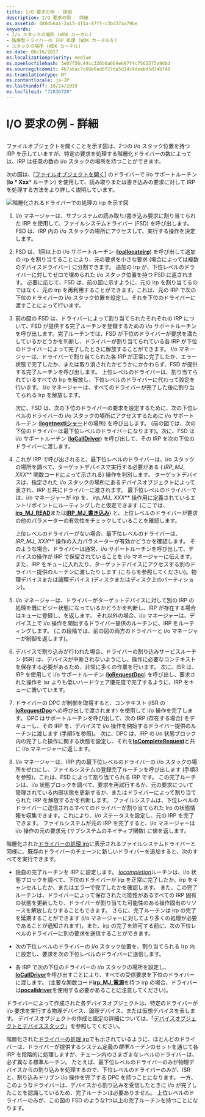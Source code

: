 ```yaml
---
title: I/O 要求の例 - 詳細
description: I/O 要求の例 - 詳細
ms.assetid: 480db6a1-2a13-4f1a-87ff-c3bd37aa79be
keywords:
- I/o スタックの場所 (WDK カーネル)
- 階層型ドライバーの IRP 処理 (WDK カーネルを)
- スタックの場所 (WDK カーネル)
ms.date: 06/16/2017
ms.localizationpriority: medium
ms.openlocfilehash: 3e07f56c44cc326b0a664eb97f4c7562575a9dbd
ms.sourcegitcommit: 4b7a6ac7c68e6ad6f27da5d1dc4deabd5d34b748
ms.translationtype: MT
ms.contentlocale: ja-JP
ms.lasthandoff: 10/24/2019
ms.locfileid: "72836728"
---
```

# <a name="example-io-request---the-details"></a>I/O 要求の例 - 詳細


## <a href="" id="ddk-example-i-o-request---the-details-kg"></a>


ファイルオブジェクトを開くことを示す図は、2つの i/o スタック位置を持つ IRP を示していますが、特定の要求を処理する階層化ドライバーの数によっては、IRP は任意の数の i/o スタックの場所を持つことができます。

次の図は、[[ファイルオブジェクトを開く](example-i-o-request---an-overview.md)] のドライバーで i/o サポートルーチン (**Io * Xxx*** ルーチン) を使用して、読み取りまたは書き込みの要求に対して IRP を処理する方法をより詳しく説明しています。

![階層化されるドライバーでの処理の irp を示す図](images/2girpeg.png)

1. I/o マネージャーは、サブシステムの読み取り/書き込み要求に割り当てられた IRP を使用して、ファイルシステムドライバー (FSD) を呼び出します。 FSD は、IRP 内の i/o スタックの場所にアクセスして、実行する操作を決定します。

2. FSD は、1回以上の i/o サポートルーチン ([**Ioallocateirp**](https://docs.microsoft.com/windows-hardware/drivers/ddi/wdm/nf-wdm-ioallocateirp)) を呼び出して追加の irp を割り当てることにより、元の要求を小さな要求 (場合によっては複数のデバイスドライバー) に分割できます。 追加の Irp が、下位レベルのドライバーに対してゼロで埋められた i/o スタック位置を持つ FSD に返されます。 必要に応じて、FSD は、前の図に示すように、元の irp を割り当てるのではなく、元の irp を再利用することができます。これは、元の IRP で次の下位のドライバーの i/o スタック位置を設定し、それを下位のドライバーに渡すことによって行います。

3. 前の図の FSD は、ドライバーによって割り当てられたそれぞれの IRP について、FSD が提供する完了ルーチンを登録するための i/o サポートルーチンを呼び出します。完了ルーチンでは、FSD が下位のドライバーが要求を満たしているかどうかを判断し、ドライバーが割り当てられている各 IRP が下位のドライバーによって完了したときに解放することができます。 I/o マネージャーは、ドライバーで割り当てられた各 IRP が正常に完了したか、エラー状態で完了したか、または取り消されたかどうかにかかわらず、FSD が提供する完了ルーチンを呼び出します。 上位レベルのドライバーは、割り当てられているすべての Irp を解放し、下位レベルのドライバーに代わって設定を行います。 I/o マネージャーは、すべてのドライバーが完了した後に割り当てられる Irp を解放します。

   次に、FSD は、次の下位のドライバーの要求を設定するために、次の下位レベルのドライバーの i/o スタックの場所にアクセスするために i/o サポートルーチン ([**Iogetnextiシャー**](https://docs.microsoft.com/windows-hardware/drivers/ddi/wdm/nf-wdm-iogetnextirpstacklocation)ドの場所) を呼び出します。 (前の図では、次の下位のドライバーは最下位レベルのドライバーになります)。次に、FSD は i/o サポートルーチン ([**IoCallDriver**](https://docs.microsoft.com/windows-hardware/drivers/ddi/wdm/nf-wdm-iocalldriver)) を呼び出して、その IRP を次の下位のドライバーに渡します。

4. これが IRP で呼び出されると、最下位レベルのドライバーは、i/o スタックの場所を調べて、ターゲットデバイスで実行する必要がある ( **IRP\_MJ\_* XXX*** 関数コードによって示される) 操作を判別します。 ターゲットデバイスは、指定された i/o スタックの場所にあるデバイスオブジェクトによって表され、IRP と共にドライバーに渡されます。 最下位レベルのドライバーでは、i/o マネージャーが irp を、 **irp\_MJ\_* XXX*** 操作用に定義されているエントリポイントにルーティングしたと仮定できます (ここでは、 [**irp\_MJ\_READ**](https://docs.microsoft.com/windows-hardware/drivers/kernel/irp-mj-read)または[**IRP\_MJ\_書き込み**](https://docs.microsoft.com/windows-hardware/drivers/kernel/irp-mj-write)) と、上位レベルのドライバーが要求の他のパラメーターの有効性をチェックしていることを確認します。

   上位レベルのドライバーがない場合、最下位レベルのドライバーは、 **IRP\_MJ\_* XXX*** 操作の入力パラメーターが有効かどうかを確認します。 そのような場合、ドライバーは通常、i/o サポートルーチンを呼び出して、デバイスの操作が IRP で保留されていることを i/o マネージャーに伝えます。また、IRP をキューに入れたり、ターゲットデバイスにアクセスする別のドライバー提供のルーチンに渡したりします (こちらを参照してください)。物理デバイスまたは論理デバイス (ディスクまたはディスク上のパーティション)。

5. I/o マネージャーは、ドライバーがターゲットデバイスに対して別の IRP の処理を既にビジー状態になっているかどうかを判断し、IRP が存在する場合はキューに登録し、を返します。 それ以外の場合、i/o マネージャーは、デバイス上で i/o 操作を開始するドライバー提供のルーチンに、IRP をルーティングします。 (この段階では、前の図の両方のドライバーと i/o マネージャーが制御を返します)。

6. デバイスで割り込みが行われた場合、ドライバーの割り込みサービスルーチン (ISR) は、デバイスが中断されないようにし、操作に必要なコンテキストを保存する必要があるため、非常に多くの作業を行います。 次に、ISR は、IRP を使用して i/o サポートルーチン ([**IoRequestDpc**](https://docs.microsoft.com/windows-hardware/drivers/ddi/wdm/nf-wdm-iorequestdpc)) を呼び出し、要求された操作を isr よりも低いハードウェア優先度で完了するように、IRP をキューに置いています。

7. ドライバーの DPC が制御を取得すると、コンテキスト (ISR の[**IoRequestDpc**](https://docs.microsoft.com/windows-hardware/drivers/ddi/wdm/nf-wdm-iorequestdpc)への呼び出しで渡されます) を使用して i/o 操作を完了します。 DPC はサポートルーチンを呼び出して、次の IRP (存在する場合) をデキューし、その IRP を、デバイスで i/o 操作を開始するドライバー提供のルーチンに渡します (手順5を参照)。 次に、DPC は、IRP の i/o 状態ブロック内の完了した操作に関する状態を設定し、それを[**IoCompleteRequest**](https://docs.microsoft.com/windows-hardware/drivers/ddi/wdm/nf-wdm-iocompleterequest)と共に i/o マネージャーに返します。

8. I/o マネージャーは、IRP 内の最下位レベルのドライバーの i/o スタックの場所をゼロにし、ファイルシステムの登録完了ルーチンを呼び出します (手順3を参照)。これは、FSD によって割り当てられる IRP です。 この完了ルーチンは、i/o 状態ブロックを調べて、要求を再試行するか、元の要求について管理されている内部状態を更新するか、またはドライバーによって割り当てられた IRP を解放するかを判断します。 ファイルシステムは、下位レベルのドライバーに送信されるすべてのドライバーが割り当てられた Irp の状態情報を収集できます。これにより、i/o ステータスを設定し、元の IRP を完了できます。 ファイルシステムが元の IRP を完了すると、i/o マネージャーは i/o 操作の元の要求元 (サブシステムのネイティブ関数) に値を返します。

階層化された[ドライバーの処理 irp](#ddk-example-i-o-request---the-details-kg)に表示されるファイルシステムドライバーと同様に、既存のドライバーのチェーンに新しいドライバーを追加すると、次のすべてを実行できます。

-   独自の完了ルーチンを IRP に設定します。 [*Iocompletion*](https://docs.microsoft.com/windows-hardware/drivers/ddi/wdm/nc-wdm-io_completion_routine)ルーチンは、i/o 状態ブロックを調べて、下位のドライバーが irp を正常に完了したか、irp をキャンセルしたか、またはエラーで完了したかを確認します。 また、この完了ルーチンは、ドライバーによって保存された可能性があるすべての IRP 固有の状態を更新したり、ドライバーが割り当てた可能性のある操作固有のリソースを解放したりすることもできます。 さらに、完了ルーチンは irp の完了を延期することができます (i/o マネージャーに対してより多くの処理が必要であることが通知されます)。また、irp の完了を許可する前に、次の下位レベルのドライバーに別の要求を送信することができます。

-   次の下位レベルのドライバーの i/o スタック位置を、割り当てられる Irp 内に設定し、要求を次の下位レベルのドライバーに送信します。

-   各 IRP で次の下位のドライバーの i/o スタックの場所を設定し、 [**IoCallDriver**](https://docs.microsoft.com/windows-hardware/drivers/ddi/wdm/nf-wdm-iocalldriver)を呼び出すことにより、すべての受信要求を下位のドライバーに渡します。 (主要な関数コード[**irp\_MJ\_電源**](https://docs.microsoft.com/windows-hardware/drivers/kernel/irp-mj-power)を持つ irp の場合、ドライバーは[**pocalldriver**](https://docs.microsoft.com/windows-hardware/drivers/ddi/ntifs/nf-ntifs-pocalldriver)を使用する必要があることに注意してください)。

ドライバーによって作成された各デバイスオブジェクトは、特定のドライバーが i/o 要求を実行する物理デバイス、論理デバイス、または仮想デバイスを表します。 デバイスオブジェクトの作成と設定の詳細については、「[デバイスオブジェクトとデバイススタック](device-objects-and-device-stacks.md)」を参照してください。

階層化された[ドライバーの処理 irp](#ddk-example-i-o-request---the-details-kg)でも示されているように、ほとんどのドライバーは、ドライバーが提供するシステム定義の*標準ルーチン*のセットを通じて各 IRP を段階的に処理しますが、チェーン内のさまざまなレベルのドライバーは、必ず異なる標準ルーチン。 たとえば、最下位レベルのドライバーのみが物理デバイスからの割り込みを処理するので、下位レベルのドライバーのみが、ISR と、割り込みドリブン i/o 操作を完了する DPC を持つことになります。 一方、このようなドライバーは、デバイスから割り込みを受信したときに i/o が完了したことを認識しているため、完了ルーチンは必要ありません。 上位レベルのドライバーのみが、この図の FSD のような1つ以上の完了ルーチンを持つことになります。

 

 




